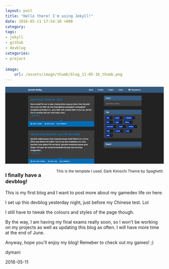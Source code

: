 ```yaml
---
layout: post
title: "Hello there! I'm using Jekyll!"
date: 2016-05-11 17:54:10 +800
category: 
tags: 
- jekyll
- github
- devblog
categories:
- project

image: 
    url: /assets/image/thumb/blog_11-05-16_thumb.png
---
```


![](/assets/image/blog/blog_12-05-16_blog.png)

<small style="float: right;">This is the template I used. Dark Kimochi Theme by Spaghetti.</small>

<h3>I finally have a devblog!</h3>

This is my first blog and I want to post more about my gamedev life on here.

I set up this devblog yesterday night, just before my Chinese test. Lol<!--break-->

I still have to tweak the colours and styles of the page though.

By the way, I am having my final exams really soon, so I won't be working on my projects as well as updating this blog as often. I will have more time at the end of June.

Anyway, hope you'll enjoy my blog! Remeber to check out my games! ;)

dymani

2016-05-11